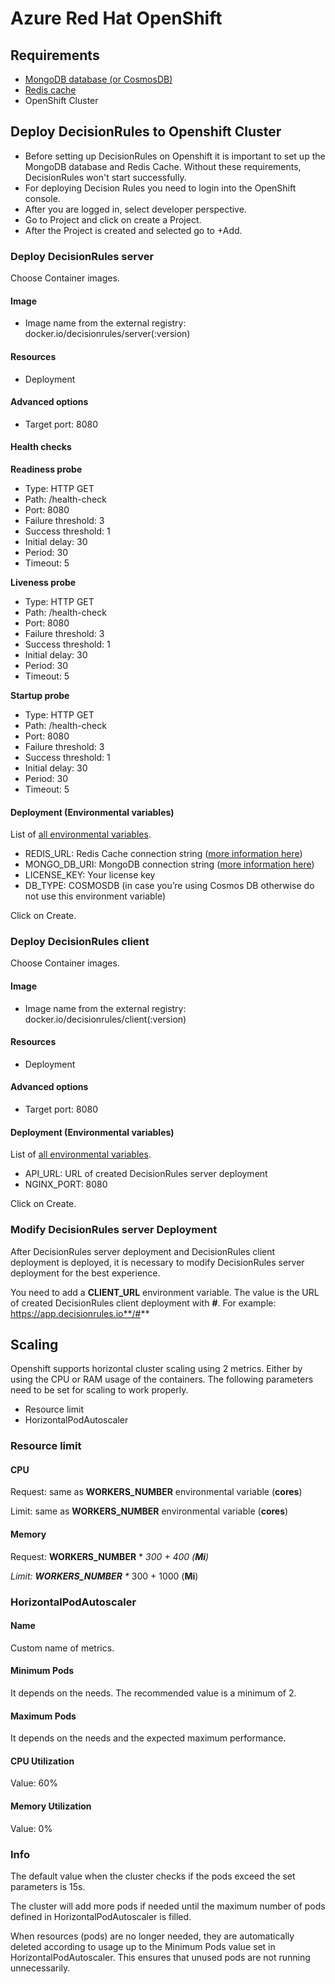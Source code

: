 # Azure Red Hat OpenShift

## Requirements&#x20;

* [MongoDB database (or CosmosDB)](azure/database-azure-cosmos-db.md)
* [Redis cache](azure/redis-azure-cache-for-redis.md)
* OpenShift Cluster

## **Deploy DecisionRules to Openshift Cluster**

* Before setting up DecisionRules on Openshift it is important to set up the MongoDB database and Redis Cache. Without these requirements, DecisionRules won't start successfully.&#x20;
* For deploying Decision Rules you need to login into the OpenShift console.&#x20;
* After you are logged in, select developer perspective.&#x20;
* Go to Project and click on create a Project.&#x20;
* After the Project is created and selected go to +Add.

### Deploy DecisionRules server

Choose Container images.

#### Image

* Image name from the external registry: docker.io/decisionrules/server(:version)

#### Resources&#x20;

* Deployment

#### Advanced options

* Target port: 8080&#x20;

#### Health checks&#x20;

**Readiness probe**&#x20;

* Type: HTTP GET
* Path: /health-check&#x20;
* Port: 8080&#x20;
* Failure threshold: 3&#x20;
* Success threshold: 1&#x20;
* Initial delay: 30&#x20;
* Period: 30&#x20;
* Timeout: 5



**Liveness probe**&#x20;

* Type: HTTP GET
* Path: /health-check&#x20;
* Port: 8080&#x20;
* Failure threshold: 3&#x20;
* Success threshold: 1&#x20;
* Initial delay: 30&#x20;
* Period: 30&#x20;
* Timeout: 5



**Startup probe**

* Type: HTTP GET
* Path: /health-check&#x20;
* Port: 8080&#x20;
* Failure threshold: 3&#x20;
* Success threshold: 1&#x20;
* Initial delay: 30&#x20;
* Period: 30&#x20;
* Timeout: 5

#### Deployment (Environmental variables)

List of [all environmental variables](https://docs.decisionrules.io/doc/on-premise-docker/containers-environmental-variables#server-environment-variables).

* REDIS\_URL: Redis Cache connection string ([more information here](https://docs.decisionrules.io/doc/on-premise-docker/microsoft-azure-setup/redis-azure-cache-for-redis#connecting-string-for-environmental-variables))&#x20;
* MONGO\_DB\_URI: MongoDB connection string ([more information here](https://docs.decisionrules.io/doc/on-premise-docker/microsoft-azure-setup/database-azure-cosmos-db#connecting-string-for-environmental-variables))&#x20;
* LICENSE\_KEY: Your license key&#x20;
*   DB\_TYPE: COSMOSDB (in case you’re using Cosmos DB otherwise do not use this environment variable)



Click on Create.

### **Deploy DecisionRules client**

Choose Container images.

#### Image&#x20;

* Image name from the external registry: docker.io/decisionrules/client(:version)&#x20;

#### Resources&#x20;

* Deployment&#x20;

#### Advanced options&#x20;

* Target port: 8080&#x20;

#### Deployment (Environmental variables)&#x20;

List of [all environmental variables](https://docs.decisionrules.io/doc/on-premise-docker/containers-environmental-variables#client-env-variables).

* API\_URL: URL of created DecisionRules server deployment&#x20;
* NGINX\_PORT: 8080

Click on Create.

### Modify DecisionRules server Deployment

After DecisionRules server deployment and DecisionRules client deployment is deployed, it is necessary to modify DecisionRules server deployment for the best experience.&#x20;

You need to add a **CLIENT\_URL** environment variable. The value is the URL of created DecisionRules client deployment with **#**. For example: https://app.decisionrules.io**/#**

## **Scaling**

Openshift supports horizontal cluster scaling using 2 metrics. Either by using the CPU or RAM usage of the containers. The following parameters need to be set for scaling to work properly.

* Resource limit&#x20;
* HorizontalPodAutoscaler&#x20;

### Resource limit&#x20;

#### CPU&#x20;

Request: same as **WORKERS\_NUMBER** environmental variable (**cores**)&#x20;

Limit: same as **WORKERS\_NUMBER** environmental variable (**cores**)&#x20;

#### Memory&#x20;

Request: **WORKERS\_NUMBER** \* _300 + 400 (**Mi**)_&#x20;

_Limit: **WORKERS\_NUMBER** \*_ 300 + 1000 (**Mi**)

### HorizontalPodAutoscaler&#x20;

#### Name&#x20;

Custom name of metrics.&#x20;

#### Minimum Pods&#x20;

It depends on the needs. The recommended value is a minimum of 2.&#x20;

#### Maximum Pods&#x20;

It depends on the needs and the expected maximum performance.&#x20;

#### CPU Utilization&#x20;

Value: 60%&#x20;

#### Memory Utilization&#x20;

Value: 0%&#x20;

### Info&#x20;

The default value when the cluster checks if the pods exceed the set parameters is 15s.&#x20;

The cluster will add more pods if needed until the maximum number of pods defined in HorizontalPodAutoscaler is filled.&#x20;

When resources (pods) are no longer needed, they are automatically deleted according to usage up to the Minimum Pods value set in HorizontalPodAutoscaler. This ensures that unused pods are not running unnecessarily.
